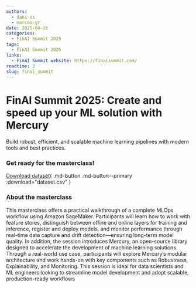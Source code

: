 ```yaml
---
authors:
  - dani-ss
  - marcos-gr
date: 2025-04-16
categories:
  - FinAI Summit 2025
tags:
  - FinAI Summit 2025
links:
  - FinAI Summit website: https://finaisummit.com/
readtime: 2
slug: finai_summit
---
```


# FinAI Summit 2025: Create and speed up your ML solution with Mercury

Build robust, efficient, and scalable machine learning pipelines with modern tools and best practices.

<!-- more -->

### Get ready for the masterclass!

[Download dataset](../../data/finai_summit_2025/dataset.csv){ .md-button .md-button--primary :download="dataset.csv" }

### About the masterclass

This masterclass offers a practical walkthrough of a complete MLOps workflow using Amazon SageMaker. Participants will learn how to work with feature stores, distinguish between offine and online layers for training and inference, register and deploy models, and monitor performance through real-time data capture and drift detection—ensuring long-term model quality. In addition, the session introduces Mercury, an open-source library designed to accelerate the development of machine learning solutions. Through a real-world use case, participants will explore Mercury’s modular architecture and work hands-on with key components such as Robustness, Explainability, and Monitoring. This session is ideal for data scientists and ML engineers looking to streamline model development and adopt scalable, production-ready workflows

<br>
